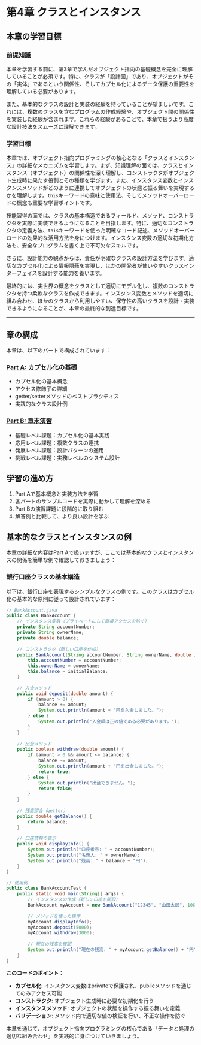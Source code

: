 # 第4章 クラスとインスタンス

## 本章の学習目標

### 前提知識

本章を学習する前に、第3章で学んだオブジェクト指向の基礎概念を完全に理解していることが必須です。特に、クラスが「設計図」であり、オブジェクトがその「実体」であるという関係性、そしてカプセル化によるデータ保護の重要性を理解している必要があります。

また、基本的なクラスの設計と実装の経験を持っていることが望ましいです。これには、複数のクラスを含むプログラムの作成経験や、オブジェクト間の関係性を実装した経験が含まれます。これらの経験があることで、本章で扱うより高度な設計技法をスムーズに理解できます。

### 学習目標

本章では、オブジェクト指向プログラミングの核心となる「クラスとインスタンス」の詳細なメカニズムを学習します。まず、知識理解の面では、クラスとインスタンス（オブジェクト）の関係性を深く理解し、コンストラクタがオブジェクト生成時に果たす役割とその種類を学びます。また、インスタンス変数とインスタンスメソッドがどのように連携してオブジェクトの状態と振る舞いを実現するかを理解します。`this`キーワードの意味と使用法、そしてメソッドオーバーロードの概念も重要な学習ポイントです。

技能習得の面では、クラスの基本構造であるフィールド、メソッド、コンストラクタを実際に実装できるようになることを目指します。特に、適切なコンストラクタの定義方法、`this`キーワードを使った明確なコード記述、メソッドオーバーロードの効果的な活用方法を身につけます。インスタンス変数の適切な初期化方法も、安全なプログラムを書く上で不可欠なスキルです。

さらに、設計能力の観点からは、責任が明確なクラスの設計方法を学びます。適切なカプセル化による情報隠蔽を実現し、ほかの開発者が使いやすいクラスインターフェイスを設計する能力を養います。

最終的には、実世界の概念をクラスとして適切にモデル化し、複数のコンストラクタを持つ柔軟なクラスを作成できます。インスタンス変数とメソッドを適切に組み合わせ、ほかのクラスから利用しやすい、保守性の高いクラスを設計・実装できるようになることが、本章の最終的な到達目標です。

---

## 章の構成

本章は、以下のパートで構成されています：

### [Part A: カプセル化の基礎](chapter04a-encapsulation-basics.md)
- カプセル化の基本概念
- アクセス修飾子の詳細
- getter/setterメソッドのベストプラクティス
- 実践的なクラス設計例

### [Part B: 章末演習](chapter04b-exercises.md)
- 基礎レベル課題：カプセル化の基本実践
- 応用レベル課題：複数クラスの連携
- 発展レベル課題：設計パターンの適用
- 挑戦レベル課題：実務レベルのシステム設計

## 学習の進め方

1. Part Aで基本概念と実装方法を学習
2. 各パートのサンプルコードを実際に動かして理解を深める
3. Part Bの演習課題に段階的に取り組む
4. 解答例と比較して、より良い設計を学ぶ

## 基本的なクラスとインスタンスの例

本章の詳細な内容はPart Aで扱いますが、ここでは基本的なクラスとインスタンスの関係を簡単な例で確認しておきましょう：

### 銀行口座クラスの基本構造

以下は、銀行口座を表現するシンプルなクラスの例です。このクラスはカプセル化の基本的な原則に従って設計されています：

```java
// BankAccount.java
public class BankAccount {
    // インスタンス変数（プライベートにして直接アクセスを防ぐ）
    private String accountNumber;
    private String ownerName;
    private double balance;
    
    // コンストラクタ（新しい口座を作成）
    public BankAccount(String accountNumber, String ownerName, double initialBalance) {
        this.accountNumber = accountNumber;
        this.ownerName = ownerName;
        this.balance = initialBalance;
    }
    
    // 入金メソッド
    public void deposit(double amount) {
        if (amount > 0) {
            balance += amount;
            System.out.println(amount + "円を入金しました。");
        } else {
            System.out.println("入金額は正の値である必要があります。");
        }
    }
    
    // 出金メソッド
    public boolean withdraw(double amount) {
        if (amount > 0 && amount <= balance) {
            balance -= amount;
            System.out.println(amount + "円を出金しました。");
            return true;
        } else {
            System.out.println("出金できません。");
            return false;
        }
    }
    
    // 残高照会（getter）
    public double getBalance() {
        return balance;
    }
    
    // 口座情報の表示
    public void displayInfo() {
        System.out.println("口座番号: " + accountNumber);
        System.out.println("名義人: " + ownerName);
        System.out.println("残高: " + balance + "円");
    }
}

// 使用例
public class BankAccountTest {
    public static void main(String[] args) {
        // インスタンスの作成（新しい口座を開設）
        BankAccount myAccount = new BankAccount("12345", "山田太郎", 10000);
        
        // メソッドを使った操作
        myAccount.displayInfo();
        myAccount.deposit(5000);
        myAccount.withdraw(3000);
        
        // 現在の残高を確認
        System.out.println("現在の残高: " + myAccount.getBalance() + "円");
    }
}
```

**このコードのポイント**：
- **カプセル化**: インスタンス変数はprivateで保護され、publicメソッドを通じてのみアクセス可能
- **コンストラクタ**: オブジェクト生成時に必要な初期化を行う
- **インスタンスメソッド**: オブジェクトの状態を操作する振る舞いを定義
- **バリデーション**: メソッド内で適切な値の検証を行い、不正な操作を防ぐ

本章を通じて、オブジェクト指向プログラミングの核心である「データと処理の適切な組み合わせ」を実践的に身につけていきましょう。